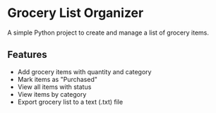# Grocery List Organizer

A simple Python project to create and manage a list of grocery items.

## Features
- Add grocery items with quantity and category
- Mark items as "Purchased"
- View all items with status
- View items by category
- Export grocery list to a text (.txt) file
